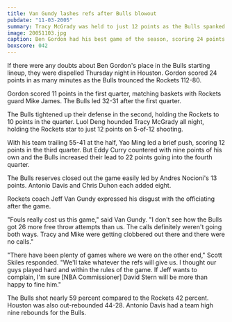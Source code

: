 ```yaml
---
title: Van Gundy lashes refs after Bulls blowout
pubdate: "11-03-2005"
summary: Tracy McGrady was held to just 12 points as the Bulls spanked the Houston Rockets 112-80.
image: 20051103.jpg
caption: Ben Gordon had his best game of the season, scoring 24 points
boxscore: 042
---
```


If there were any doubts about Ben Gordon's place in the Bulls starting lineup, they were dispelled Thursday night in Houston. Gordon scored 24 points in as many minutes as the Bulls trounced the Rockets 112-80.

Gordon scored 11 points in the first quarter, matching baskets with Rockets guard Mike James. The Bulls led 32-31 after the first quarter.

The Bulls tightened up their defense in the second, holding the Rockets to 10 points in the quarter. Luol Deng hounded Tracy McGrady all night, holding the Rockets star to just 12 points on 5-of-12 shooting.

With his team trailing 55-41 at the half, Yao Ming led a brief push, scoring 12 points in the third quarter. But Eddy Curry countered with nine points of his own and the Bulls increased their lead to 22 points going into the fourth quarter.

The Bulls reserves closed out the game easily led by Andres Nocioni's 13 points. Antonio Davis and Chris Duhon each added eight.

Rockets coach Jeff Van Gundy expressed his disgust with the officiating after the game.

"Fouls really cost us this game," said Van Gundy. "I don't see how the Bulls got 26 more free throw attempts than us. The calls definitely weren't going both ways. Tracy and Mike were getting clobbered out there and there were no calls."

"There have been plenty of games where we were on the other end," Scott Skiles responded. "We'll take whatever the refs will give us. I thought our guys played hard and within the rules of the game. If Jeff wants to complain, I'm sure [NBA Commissioner] David Stern will be more than happy to fine him."

The Bulls shot nearly 59 percent compared to the Rockets 42 percent. Houston was also out-rebounded 44-28. Antonio Davis had a team high nine rebounds for the Bulls.
